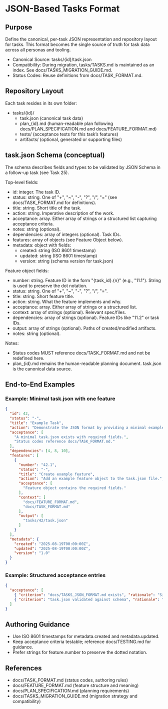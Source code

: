 # JSON-Based Tasks Format

## Purpose
Define the canonical, per-task JSON representation and repository layout for tasks. This format becomes the single source of truth for task data across all personas and tooling.

- Canonical Source: tasks/{id}/task.json
- Compatibility: During migration, tasks/TASKS.md is maintained as an index. See docs/TASKS_MIGRATION_GUIDE.md.
- Status Codes: Reuse definitions from docs/TASK_FORMAT.md.

## Repository Layout
Each task resides in its own folder:

- tasks/{id}/
  - task.json (canonical task data)
  - plan_{id}.md (human-readable plan following docs/PLAN_SPECIFICATION.md and docs/FEATURE_FORMAT.md)
  - tests/ (acceptance tests for this task’s features)
  - artifacts/ (optional, generated or supporting files)

## task.json Schema (conceptual)
The schema describes fields and types to be validated by JSON Schema in a follow-up task (see Task 25).

Top-level fields:
- id: integer. The task ID.
- status: string. One of "+", "~", "-", "?", "/", "=" (see docs/TASK_FORMAT.md for definitions).
- title: string. Short title of the task.
- action: string. Imperative description of the work.
- acceptance: array. Either array of strings or a structured list capturing acceptance criteria.
- notes: string (optional).
- dependencies: array of integers (optional). Task IDs.
- features: array of objects (see Feature Object below).
- metadata: object with fields:
  - created: string (ISO 8601 timestamp)
  - updated: string (ISO 8601 timestamp)
  - version: string (schema version for task.json)

Feature object fields:
- number: string. Feature ID in the form "{task_id}.{n}" (e.g., "11.1"). String is used to preserve the dot notation.
- status: string. One of "+", "~", "-", "?", "/", "=".
- title: string. Short feature title.
- action: string. What the feature implements and why.
- acceptance: array. Either array of strings or a structured list.
- context: array of strings (optional). Relevant spec/files.
- dependencies: array of strings (optional). Feature IDs like "11.2" or task IDs.
- output: array of strings (optional). Paths of created/modified artifacts.
- notes: string (optional).

Notes:
- Status codes MUST reference docs/TASK_FORMAT.md and not be redefined here.
- plan_{id}.md remains the human-readable planning document. task.json is the canonical data source.

## End-to-End Examples

### Example: Minimal task.json with one feature
```json
{
  "id": 42,
  "status": "-",
  "title": "Example Task",
  "action": "Demonstrate the JSON format by providing a minimal example.",
  "acceptance": [
    "A minimal task.json exists with required fields.",
    "Status codes reference docs/TASK_FORMAT.md."
  ],
  "dependencies": [4, 8, 10],
  "features": [
    {
      "number": "42.1",
      "status": "-",
      "title": "Create example feature",
      "action": "Add an example feature object to the task.json file.",
      "acceptance": [
        "Feature object contains the required fields."
      ],
      "context": [
        "docs/FEATURE_FORMAT.md",
        "docs/TASK_FORMAT.md"
      ],
      "output": [
        "tasks/42/task.json"
      ]
    }
  ],
  "metadata": {
    "created": "2025-08-19T00:00:00Z",
    "updated": "2025-08-19T00:00:00Z",
    "version": "1.0"
  }
}
```

### Example: Structured acceptance entries
```json
{
  "acceptance": [
    { "criterion": "docs/TASKS_JSON_FORMAT.md exists", "rationale": "Single entry-point specification." },
    { "criterion": "task.json validated against schema", "rationale": "Ensures conformance." }
  ]
}
```

## Authoring Guidance
- Use ISO 8601 timestamps for metadata.created and metadata.updated.
- Keep acceptance criteria testable; reference docs/TESTING.md for guidance.
- Prefer strings for feature.number to preserve the dotted notation.

## References
- docs/TASK_FORMAT.md (status codes, authoring rules)
- docs/FEATURE_FORMAT.md (feature structure and meaning)
- docs/PLAN_SPECIFICATION.md (planning requirements)
- docs/TASKS_MIGRATION_GUIDE.md (migration strategy and compatibility)
